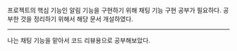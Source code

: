프로젝트의 핵심 기능인 알림 기능을 구현하기 위해 채팅 기능 구현 공부가 필요하다. 공부한 것을 정리하기 위해서 해당 문서 개설하였다.

---

나는 채팅 기능을 맡아서 코드 리뷰용으로 공부해보았다.

